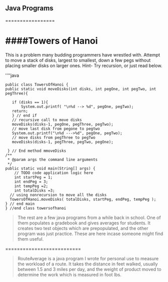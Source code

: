 ## Java Programs
=================

####Towers of Hanoi
===================

This is a problem many budding programmers
have wrestled with. Attempt to move a stack 
of disks, largest to smallest, down a few 
pegs without placing smaller disks on larger
ones. Hint- Try recursion, or just read below.

''''java

    public class TowersOfHanoi {
    public static void moveDisks(int disks, int pegOne, int pegTwo, int pegThree){
    
       if (disks == 1){
           System.out.printf( "\n%d --> %d", pegOne, pegTwo);
       return;
       } // end if
       // recursive call to move disks
       moveDisks(disks-1, pegOne, pegThree, pegTwo);
       // move last disk from pegone to pegtwo
       System.out.printf("\n%d --->%d", pegOne, pegTwo);
       // move disks from pegThree to pegTwo
       moveDisks(disks-1, pegThree, pegTwo, pegOne);
    
     } // End method mmoveDisks 
    /**
     * @param args the command line arguments
     */
    public static void main(String[] args) {
        // TODO code application logic here
        int startPeg = 1;
        int endPeg = 3;
        int tempPeg =2;
        int totalDisks =3;
      // using nonrecursion to move all the disks
      TowersOfHanoi.moveDisks( totalDisks, startPeg, endPeg, tempPeg );
    } // end main
    } //end class towersofhanoi


>The rest are a few java programs from a while back in 
school.  One of them populates a gradebook and gives averages
for students. It creates two test objects which are prepopulated,
and the other program was just practice. These are here incase someone
>might find them useful.

==========================

>RouteAverage is a java program I wrote for personal use to measure the workload of
a route.  It takes the distance in feet walked, usually between 1.5 and 3 miles
per day, and the weight of product moved to determine the work which is
>measured in foot lbs.
